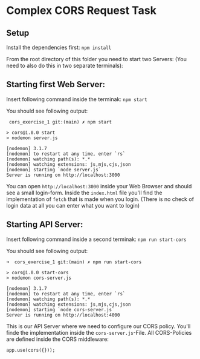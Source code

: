 # Complex CORS Request Task

## Setup

Install the dependencies first:
`npm install`

From the root directory of this folder you need to start two Servers:
(You need to also do this in two separate terminals):

## Starting first Web Server:

Insert following command inside the terminak: `npm start`

You should see following output:

```
 cors_exercise_1 git:(main) ✗ npm start

> cors@1.0.0 start
> nodemon server.js

[nodemon] 3.1.7
[nodemon] to restart at any time, enter `rs`
[nodemon] watching path(s): *.*
[nodemon] watching extensions: js,mjs,cjs,json
[nodemon] starting `node server.js`
Server is running on http://localhost:3000
```

You can open `http://localhost:3000` inside your Web Browser and should see a small login-form.
Inside the `index.html` file you'll find the implementation of `fetch` that is made when you login.
(There is no check of login data at all you can enter what you want to login)

## Starting API Server:

Insert following command inside a second terminak: `npm run start-cors`

You should see following output:

```
➜  cors_exercise_1 git:(main) ✗ npm run start-cors

> cors@1.0.0 start-cors
> nodemon cors-server.js

[nodemon] 3.1.7
[nodemon] to restart at any time, enter `rs`
[nodemon] watching path(s): *.*
[nodemon] watching extensions: js,mjs,cjs,json
[nodemon] starting `node cors-server.js`
Server is running on http://localhost:4000
```

This is our API Server where we need to configure our CORS policy.
You'll finde the implementation inside the `cors-server.js`-File.
All CORS-Policies are defined inside the CORS middleware:

```
app.use(cors({}));
```
